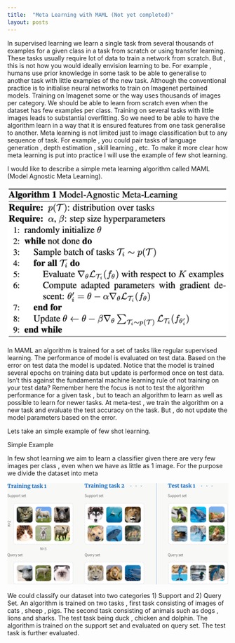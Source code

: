 ```yaml
---
title:  "Meta Learning with MAML (Not yet completed)"
layout: posts
---
```


<p text-align="justify">In supervised learning we learn a single task from several thousands of examples for a given class in a task from scratch or using transfer learning. 
These tasks usually require lot of data to train a network from scratch. But , this is not how you would ideally envision learning to be. For example , humans use prior knowledge in some task to be able to generalise to another task with little examples of the new task. 
Although the conventional practice is to initialise neural networks to train on Imagenet pertained models. Training on Imagenet some or the way uses thousands of images per category.
We should be able to learn from scratch even when the dataset has few examples per class. Training on several tasks with little images leads to substantial overfitting. 
So we need to be able to have the algorithm learn in a way that it is ensured features from one task generalise to another. Meta learning is not limited just to image classification but to any sequence of task. 
For example , you could pair tasks of language generation , depth estimation , skill learning , etc. To make it more clear how meta learning is put into practice I will use the example of few shot learning. </p>

<p text-align="justify">I would like to describe a simple meta learning algorithm called MAML (Model Agnostic Meta Learning).</p>
<img src="https://github.com/kamathhrishi/kamathhrishi.github.io/blob/master/_posts/Images/maml.png"></img>

<p text-align="justify">In MAML an algorithm is trained for a set of tasks like regular supervised learning. 
The performance of model is evaluated on test data. Based on the error on test data the model is updated. Notice that the model is trained several epochs on training data but update is performed once on test data.
Isn’t this against the fundamental machine learning rule of not training on your test data? Remember here the focus is not to test the algorithm performance for a given task , but to teach an algorithm to learn as well as possible to learn for newer tasks. 
At meta-test , we train the algorithm on a new task and evaluate the test accuracy on the task. 
But , do not update the model parameters based on the error. </p>

<p text-align="justify">Lets take an simple example of few shot learning. 

Simple Example

In few shot learning we aim to learn a classifier given there are very few images per class , even when we have as little as 1 image. For the purpose we divide the dataset into meta 

<img src="https://github.com/kamathhrishi/kamathhrishi.github.io/blob/master/_posts/Images/few_shot.png"></img>

We could classify our dataset into two categories 1) Support and 2) Query Set. An algorithm is trained on two tasks , first task consisting of images of cats , sheep , pigs. The second task consisting of animals such as dogs , lions and sharks. The test task being duck , chicken and dolphin. The algorithm is trained on the support set and  evaluated on query set. The test task is further evaluated. </p>


